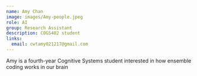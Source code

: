 ```yaml
---
name: Amy Chan
image: images/Amy-people.jpeg
role: AI
group: Research Assistant  
description: COGS402 student
links:
  email: cwtamy021217@gmail.com 
---
```


Amy is a fourth-year Cognitive Systems student interested in how ensemble coding works in our brain
